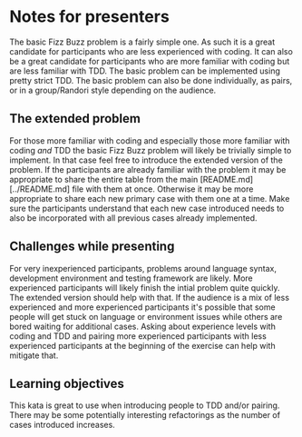 # Notes for presenters

The basic Fizz Buzz problem is a fairly simple one. As such it is a great candidate for participants who are less experienced with coding. It can also be a great candidate for participants who are more familiar with coding but are less familiar with TDD. The basic problem can be implemented using pretty strict TDD. The basic problem can also be done individually, as pairs, or in a group/Randori style depending on the audience.

## The extended problem

For those more familiar with coding and especially those more familiar with coding _and_ TDD the basic Fizz Buzz problem will likely be trivially simple to implement. In that case feel free to introduce the extended version of the problem. If the participants are already familiar with the problem it may be appropriate to share the entire table from the main [README.md][../README.md] file with them at once. Otherwise it may be more appropriate to share each new primary case with them one at a time. Make sure the participants understand that each new case introduced needs to also be incorporated with all previous cases already implemented.

## Challenges while presenting

For very inexperienced participants, problems around language syntax, development environment and testing framework are likely. More experienced participants will likely finish the intial problem quite quickly. The extended version should help with that. If the audience is a mix of less experienced and more experienced participants it's possible that some people will get stuck on language or environment issues while others are bored waiting for additional cases. Asking about experience levels with coding and TDD and pairing more experienced participants with less experienced participants at the beginning of the exercise can help with mitigate that.

## Learning objectives

This kata is great to use when introducing people to TDD and/or pairing. There may be some potentially interesting refactorings as the number of cases introduced increases.
